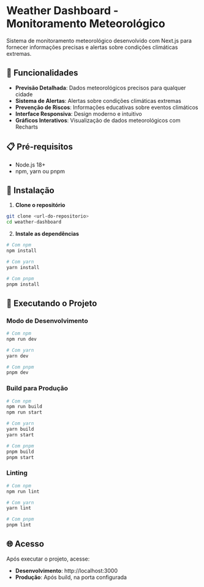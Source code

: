 # Weather Dashboard - Monitoramento Meteorológico

Sistema de monitoramento meteorológico desenvolvido com Next.js para fornecer informações precisas e alertas sobre condições climáticas extremas.

## 🚀 Funcionalidades

- **Previsão Detalhada**: Dados meteorológicos precisos para qualquer cidade
- **Sistema de Alertas**: Alertas sobre condições climáticas extremas
- **Prevenção de Riscos**: Informações educativas sobre eventos climáticos
- **Interface Responsiva**: Design moderno e intuitivo
- **Gráficos Interativos**: Visualização de dados meteorológicos com Recharts

## 📋 Pré-requisitos

- Node.js 18+ 
- npm, yarn ou pnpm

## 🔧 Instalação

1. **Clone o repositório**
```bash
git clone <url-do-repositorio>
cd weather-dashboard
```

2. **Instale as dependências**
```bash
# Com npm
npm install

# Com yarn
yarn install

# Com pnpm
pnpm install
```

## 🚀 Executando o Projeto

### Modo de Desenvolvimento
```bash
# Com npm
npm run dev

# Com yarn
yarn dev

# Com pnpm
pnpm dev
```

### Build para Produção
```bash
# Com npm
npm run build
npm run start

# Com yarn
yarn build
yarn start

# Com pnpm
pnpm build
pnpm start
```

### Linting
```bash
# Com npm
npm run lint

# Com yarn
yarn lint

# Com pnpm
pnpm lint
```

## 🌐 Acesso

Após executar o projeto, acesse:
- **Desenvolvimento**: http://localhost:3000
- **Produção**: Após build, na porta configurada
